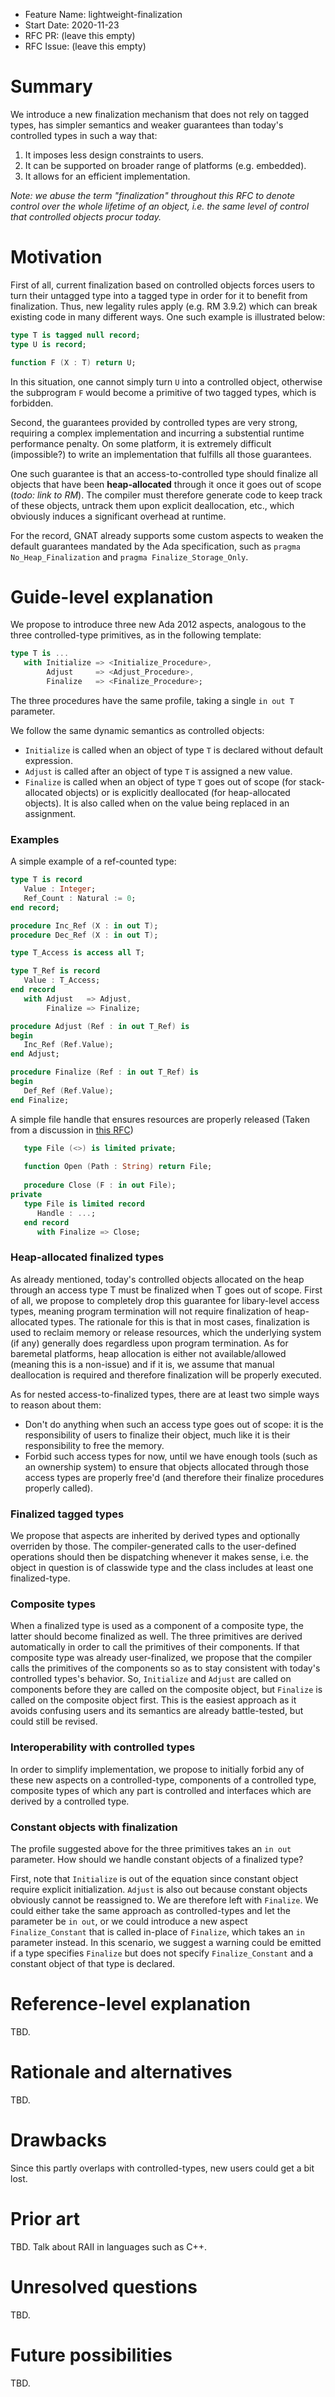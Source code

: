 - Feature Name: lightweight-finalization
- Start Date: 2020-11-23
- RFC PR: (leave this empty)
- RFC Issue: (leave this empty)

Summary
=======

We introduce a new finalization mechanism that does not rely on tagged types, has simpler semantics and weaker guarantees than today's controlled types in such a way that:
 1. It imposes less design constraints to users.
 2. It can be supported on broader range of platforms (e.g. embedded).
 3. It allows for an efficient implementation.
 
*Note: we abuse the term "finalization" throughout this RFC to denote control over the whole lifetime of an object, i.e. the same level of control that controlled objects procur today.*

Motivation
==========

First of all, current finalization based on controlled objects forces users to turn their untagged type into a tagged type in order for it to benefit from finalization. Thus, new legality rules apply (e.g. RM 3.9.2) which can break existing code in many different ways. One such example is illustrated below:
```ada
type T is tagged null record;
type U is record;

function F (X : T) return U;
```
In this situation, one cannot simply turn `U` into a controlled object, otherwise the subprogram `F` would become a primitive of two tagged types, which is forbidden.

Second, the guarantees provided by controlled types are very strong, requiring a complex implementation and incurring a substential runtime performance penalty. On some platform, it is extremely difficult (impossible?) to write an implementation that fulfills all those guarantees. 

One such guarantee is that an access-to-controlled type should finalize all objects that have been **heap-allocated** through it once it goes out of scope (*todo: link to RM*). The compiler must therefore generate code to keep track of these objects, untrack them upon explicit deallocation, etc., which obviously induces a significant overhead at runtime.

For the record, GNAT already supports some custom aspects to weaken the default guarantees mandated by the Ada specification, such as `pragma No_Heap_Finalization` and `pragma Finalize_Storage_Only`.

Guide-level explanation
=======================

We propose to introduce three new Ada 2012 aspects, analogous to the three controlled-type primitives, as in the following template:
```ada
type T is ...
   with Initialize => <Initialize_Procedure>,
        Adjust     => <Adjust_Procedure>,
        Finalize   => <Finalize_Procedure>;
```

The three procedures have the same profile, taking a single `in out T` parameter.

We follow the same dynamic semantics as controlled objects:
 - `Initialize` is called when an object of type `T` is declared without default expression.
 - `Adjust` is called after an object of type `T` is assigned a new value.
 - `Finalize` is called when an object of type `T` goes out of scope (for stack-allocated objects) or is explicitly deallocated (for heap-allocated objects). It is also called when on the value being replaced in an assignment.

### Examples

A simple example of a ref-counted type:
```ada
type T is record
   Value : Integer;
   Ref_Count : Natural := 0;
end record;

procedure Inc_Ref (X : in out T);
procedure Dec_Ref (X : in out T);

type T_Access is access all T;

type T_Ref is record
   Value : T_Access;
end record
   with Adjust   => Adjust,
        Finalize => Finalize;

procedure Adjust (Ref : in out T_Ref) is
begin
   Inc_Ref (Ref.Value);
end Adjust;

procedure Finalize (Ref : in out T_Ref) is
begin
   Def_Ref (Ref.Value);
end Finalize;
```

A simple file handle that ensures resources are properly released (Taken from a discussion in [this RFC](https://github.com/AdaCore/ada-spark-rfcs/pull/29#issuecomment-539025062))
```ada
   type File (<>) is limited private;
   
   function Open (Path : String) return File;
   
   procedure Close (F : in out File);
private
   type File is limited record
      Handle : ...;
   end record
      with Finalize => Close;
```

### Heap-allocated finalized types

As already mentioned, today's controlled objects allocated on the heap through an access type T must be finalized when T goes out of scope. First of all, we propose to completely drop this guarantee for libary-level access types, meaning program termination will not require finalization of heap-allocated types. The rationale for this is that in most cases, finalization is used to reclaim memory or release resources, which the underlying system (if any) generally does regardless upon program termination. As for baremetal platforms, heap allocation is either not available/allowed (meaning this is a non-issue) and if it is, we assume that manual deallocation is required and therefore finalization will be properly executed.

As for nested access-to-finalized types, there are at least two simple ways to reason about them:
 - Don't do anything when such an access type goes out of scope: it is the responsibility of users to finalize their object, much like it is their responsibility to free the memory.
 - Forbid such access types for now, until we have enough tools (such as an ownership system) to ensure that objects allocated through those access types are properly free'd (and therefore their finalize procedures properly called).

### Finalized tagged types

We propose that aspects are inherited by derived types and optionally overriden by those. The compiler-generated calls to the user-defined operations should then be dispatching whenever it makes sense, i.e. the object in question is of classwide type and the class includes at least one finalized-type.

### Composite types

When a finalized type is used as a component of a composite type, the latter should become finalized as well. The three primitives are derived automatically in order to call the primitives of their components. If that composite type was already user-finalized, we propose that the compiler calls the primitives of the components so as to stay consistent with today's controlled types's behavior. So, `Initialize` and `Adjust` are called on components before they are called on the composite object, but `Finalize` is  called on the composite object first. This is the easiest approach as it avoids confusing users and its semantics are already battle-tested, but could still be revised.

### Interoperability with controlled types

In order to simplify implementation, we propose to initially forbid any of these new aspects on a controlled-type, components of a controlled type, composite types of which any part is controlled and interfaces which are derived by a controlled type.

### Constant objects with finalization

The profile suggested above for the three primitives takes an `in out` parameter. How should we handle constant objects of a finalized type?

First, note that `Initialize` is out of the equation since constant object require explicit initialization. `Adjust` is also out because constant objects obviously cannot be reassigned to. We are therefore left with `Finalize`. We could either take the same approach as controlled-types and let the parameter be `in out`, or we could introduce a new aspect `Finalize_Constant` that is called in-place of `Finalize`, which takes an `in` parameter instead. In this scenario, we suggest a warning could be emitted if a type specifies `Finalize` but does not specify `Finalize_Constant` and a constant object of that type is declared.

Reference-level explanation
===========================

TBD.

Rationale and alternatives
==========================

TBD.

Drawbacks
=========

Since this partly overlaps with controlled-types, new users could get a bit lost.

Prior art
=========

TBD. Talk about RAII in languages such as C++.

Unresolved questions
====================

TBD.

Future possibilities
====================

TBD.
